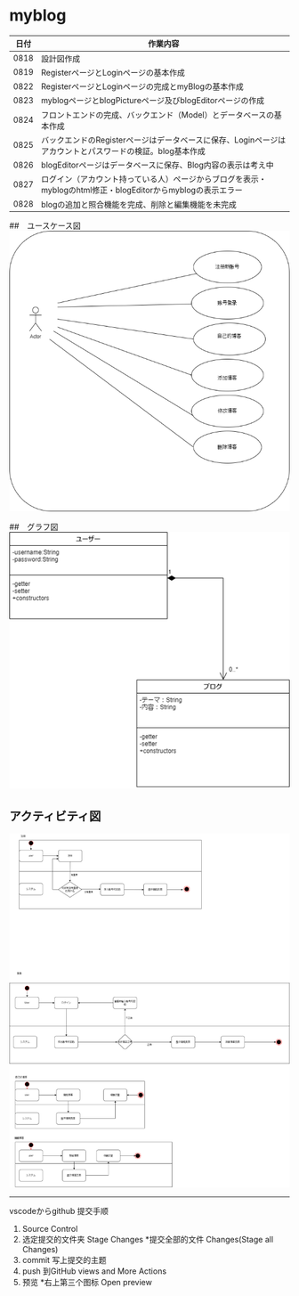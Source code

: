 # myblog
|日付|作業内容|
|--|--|
|0818|設計図作成|
|0819|RegisterページとLoginページの基本作成|
|0822|RegisterページとLoginページの完成とmyBlogの基本作成|
|0823|myblogページとblogPictureページ及びblogEditorページの作成|
|0824|フロントエンドの完成、バックエンド（Model）とデータベースの基本作成|
|0825|バックエンドのRegisterページはデータベースに保存、Loginページはアカウントとパスワードの検証。blog基本作成|
|0826|blogEditorページはデータベースに保存、Blog内容の表示は考え中|
|0827|ログイン（アカウント持っている人）ページからブログを表示・myblogのhtml修正・blogEditorからmyblogの表示エラー|
|0828|blogの追加と照合機能を完成、削除と編集機能を未完成|




##　ユースケース図
![ユースケース](drawio/usecase.png)

##　グラフ図
![グラフ](drawio/graph.png)


## アクティビティ図
![アクティビティ](drawio/activities.png)





***
vscodeからgithub 提交手顺
1. Source Control 
2. 选定提交的文件夹 Stage Changes  *提交全部的文件 Changes(Stage all Changes)
3. commit 写上提交的主题
4. push 到GitHub  views and More Actions
5. 预览 *右上第三个图标 Open preview












